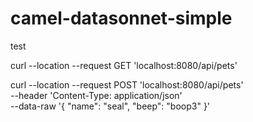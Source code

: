 # camel-datasonnet-simple

test

curl --location --request GET 'localhost:8080/api/pets'

curl --location --request POST 'localhost:8080/api/pets' \
--header 'Content-Type: application/json' \
--data-raw '{
    "name": "seal",
    "beep": "boop3"
}'

